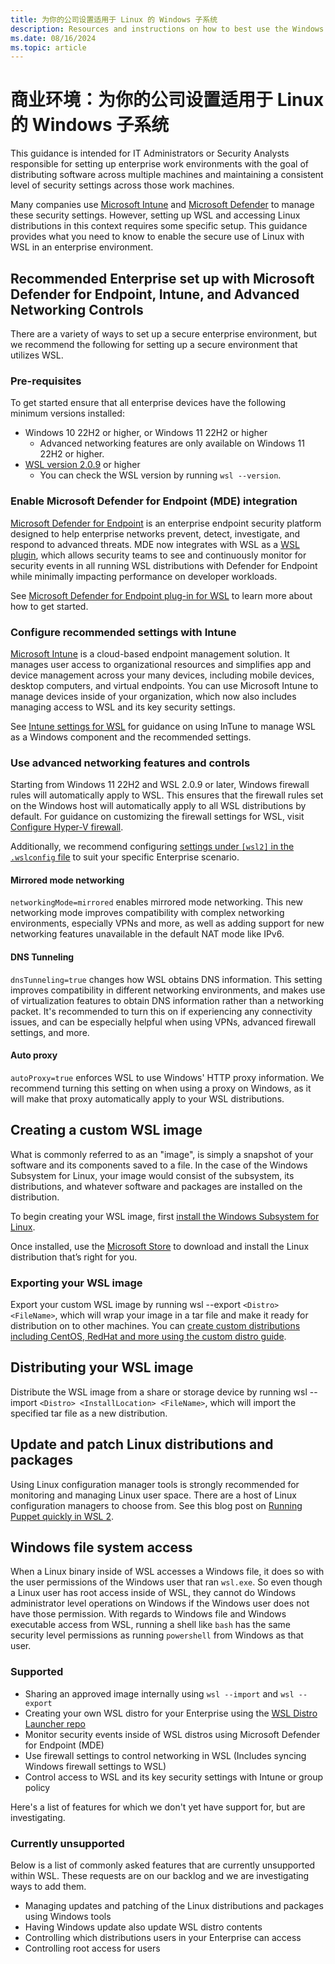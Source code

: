 ```yaml
---
title: 为你的公司设置适用于 Linux 的 Windows 子系统
description: Resources and instructions on how to best use the Windows Subsystem for Linux in an Enterprise environment.
ms.date: 08/16/2024
ms.topic: article
---
```


# 商业环境：为你的公司设置适用于 Linux 的 Windows 子系统

This guidance is intended for IT Administrators or Security Analysts responsible for setting up enterprise work environments with the goal of distributing software across multiple machines and maintaining a consistent level of security settings across those work machines. 

Many companies use [Microsoft Intune](/mem/intune/) and [Microsoft Defender](/microsoft-365/security/defender/) to manage these security settings. However, setting up WSL and accessing Linux distributions in this context requires some specific setup. This guidance provides what you need to know to enable the secure use of Linux with WSL in an enterprise environment.

## Recommended Enterprise set up with Microsoft Defender for Endpoint, Intune, and Advanced Networking Controls

There are a variety of ways to set up a secure enterprise environment, but we recommend the following for setting up a secure environment that utilizes WSL.

### Pre-requisites

To get started ensure that all enterprise devices have the following minimum versions installed:

* Windows 10 22H2 or higher, or Windows 11 22H2 or higher
    * Advanced networking features are only available on Windows 11 22H2 or higher.
* [WSL version 2.0.9](https://github.com/microsoft/WSL/releases) or higher
    - You can check the WSL version by running `wsl --version`.

### Enable Microsoft Defender for Endpoint (MDE) integration

[Microsoft Defender for Endpoint](/microsoft-365/security/defender-endpoint/microsoft-defender-endpoint) is an enterprise endpoint security platform designed to help enterprise networks prevent, detect, investigate, and respond to advanced threats. MDE now integrates with WSL as a [WSL plugin](./wsl-plugins.md), which allows security teams to see and continuously monitor for security events in all running WSL distributions with Defender for Endpoint while minimally impacting performance on developer workloads. 

See [Microsoft Defender for Endpoint plug-in for WSL](/microsoft-365/security/defender-endpoint/mde-plugin-wsl) to learn more about how to get started.

### Configure recommended settings with Intune

[Microsoft Intune](/mem/intune/fundamentals/what-is-intune) is a cloud-based endpoint management solution. It manages user access to organizational resources and simplifies app and device management across your many devices, including mobile devices, desktop computers, and virtual endpoints. You can use Microsoft Intune to manage devices inside of your organization, which now also includes managing access to WSL and its key security settings. 

See [Intune settings for WSL](./intune.md) for guidance on using InTune to manage WSL as a Windows component and the recommended settings. 

### Use advanced networking features and controls

Starting from Windows 11 22H2 and WSL 2.0.9 or later, Windows firewall rules will automatically apply to WSL. This ensures that the firewall rules set on the Windows host will automatically apply to all WSL distributions by default. For guidance on customizing the firewall settings for WSL, visit [Configure Hyper-V firewall](/windows/security/operating-system-security/network-security/windows-firewall/hyper-v-firewall).

Additionally, we recommend configuring [settings under `[wsl2]` in the `.wslconfig` file](/windows/wsl/wsl-config#configuration-setting-for-wslconfig) to suit your specific Enterprise scenario.

#### Mirrored mode networking

`networkingMode=mirrored` enables mirrored mode networking. This new networking mode improves compatibility with complex networking environments, especially VPNs and more, as well as adding support for new networking features unavailable in the default NAT mode like IPv6.

#### DNS Tunneling

`dnsTunneling=true` changes how WSL obtains DNS information. This setting improves compatibility in different networking environments, and makes use of virtualization features to obtain DNS information rather than a networking packet. It's recommended to turn this on if experiencing any connectivity issues, and can be especially helpful when using VPNs, advanced firewall settings, and more. 

#### Auto proxy

`autoProxy=true` enforces WSL to use Windows' HTTP proxy information. We recommend turning this setting on when using a proxy on Windows, as it will make that proxy automatically apply to your WSL distributions.

## Creating a custom WSL image

What is commonly referred to as an "image", is simply a snapshot of your software and its components saved to a file. In the case of the Windows Subsystem for Linux, your image would consist of the subsystem, its distributions, and whatever software and packages are installed on the distribution.

To begin creating your WSL image, first [install the Windows Subsystem for Linux](./install.md).

Once installed, use the [Microsoft Store](https://apps.microsoft.com/search?query=wsl&hl) to download and install the Linux distribution that’s right for you.

### Exporting your WSL image

Export your custom WSL image by running wsl --export `<Distro> <FileName>`, which will wrap your image in a tar file and make it ready for distribution on to other machines. You can [create custom distributions including CentOS, RedHat and more using the custom distro guide](./use-custom-distro.md).

## Distributing your WSL image

Distribute the WSL image from a share or storage device by running wsl --import `<Distro> <InstallLocation> <FileName>`, which will import the specified tar file as a new distribution.

## Update and patch Linux distributions and packages

Using Linux configuration manager tools is strongly recommended for monitoring and managing Linux user space. There are a host of Linux configuration managers to choose from. See this blog post on [Running Puppet quickly in WSL 2](http://www.craigloewen.com/blog/2019/12/04/running-puppet-quickly-in-wsl2/).

## Windows file system access

When a Linux binary inside of WSL accesses a Windows file, it does so with the user permissions of the Windows user that ran `wsl.exe`. So even though a Linux user has root access inside of WSL, they cannot do Windows administrator level operations on Windows if the Windows user does not have those permission. With regards to Windows file and Windows executable access from WSL, running a shell like `bash` has the same security level permissions as running `powershell` from Windows as that user. 

### Supported

* Sharing an approved image internally using `wsl --import` and `wsl --export`
* Creating your own WSL distro for your Enterprise using the [WSL Distro Launcher repo](https://github.com/microsoft/WSL-DistroLauncher)
* Monitor security events inside of WSL distros using Microsoft Defender for Endpoint (MDE)
* Use firewall settings to control networking in WSL (Includes syncing Windows firewall settings to WSL)
* Control access to WSL and its key security settings with Intune or group policy

Here's a list of features for which we don't yet have support for, but are investigating.

### Currently unsupported

Below is a list of commonly asked features that are currently unsupported within WSL. These requests are on our backlog and we are investigating ways to add them. 

* Managing updates and patching of the Linux distributions and packages using Windows tools
* Having Windows update also update WSL distro contents
* Controlling which distributions users in your Enterprise can access
* Controlling root access for users

